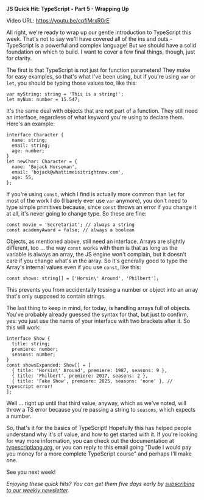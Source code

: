 **JS Quick Hit: TypeScript - Part 5 - Wrapping Up**

Video URL: https://youtu.be/cpfiMrxR0rE

All right, we're ready to wrap up our gentle introduction to TypeScript this week. That's not to say we'll have covered all of the ins and outs - TypeScript is a powerful and complex language! But we should have a solid foundation on which to build. I want to cover a few final things, though, just for clarity.

The first is that TypeScript is not just for function parameters! They make for easy examples, so that's what I've been using, but if you're using `var` or `let`, you should be typing those values too, like this:

```
var myString: string = 'This is a string!';
let myNum: number = 15.547;
```

It's the same deal with objects that are not part of a function. They still need an interface, regardless of what keyword you're using to declare them. Here's an example:

```
interface Character {
  name: string;
  email: string;
  age: number;
}
let newChar: Character = {
  name: 'Bojack Horseman',
  email: 'bojack@whattimeisitrightnow.com',
  age: 55,
};
```

If you're using `const`, which I find is actually more common than `let` for most of the work I do (I barely ever use `var` anymore), you don't need to type simple primitives because, since `const` throws an error if you change it at all, it's never going to change type. So these are fine:

```
const movie = 'Secretariat'; // always a string
const academyAward = false; // always a boolean
```

Objects, as mentioned above, still need an interface. Arrays are slightly different, too &hellip; the way `const` works with them is that as long as the variable is always an array, the JS engine won't complain, but it doesn't care if you change what's _in_ the array. So it's generally good to type the Array's internal values even if you use `const`, like this:

```
const shows: string[] = ['Horsin\' Around', 'Philbert'];
```

This prevents you from accidentally tossing a number or object into an array that's only supposed to contain strings.

The last thing to keep in mind, for today, is handling arrays full of objects. You've probably already guessed the syntax for that, but just to confirm, yes: you just use the name of your interface with two brackets after it. So this will work:

```
interface Show {
  title: string;
  premiere: number;
  seasons: number;
}
const showsExpanded: Show[] = [
  { title: 'Horsin\' Around', premiere: 1987, seasons: 9 },
  { title: 'Philbert', premiere: 2017, seasons: 2 },
  { title: 'Fake Show', premiere: 2025, seasons: 'none' }, // typescript error!
];
```

Well &hellip; right up until that third value, anyway, which as we've noted, will throw a TS error because you're passing a string to `seasons`, which expects a number.

So, that's it for the basics of TypeScript! Hopefully this has helped people understand why it's of value, and how to get started with it. If you're looking for way more information, you can check out the documentation at [typescriptlang.org](https://www.typescriptlang.org), or you can reply to this email going "Dude I would pay you money for a more complete TypeScript course" and perhaps I'll make one.

See you next week!

_Enjoying these quick hits? You can get them five days early by [subscribing to our weekly newsletter](https://closebrace.com/newsletter/subscribe)._
